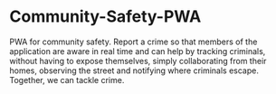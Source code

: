 # Community-Safety-PWA
PWA for community safety. Report a crime so that members of the application are aware in real time and can help by tracking criminals, without having to expose themselves, simply collaborating from their homes, observing the street and notifying where criminals escape. Together, we can tackle crime.
